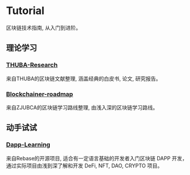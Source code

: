 # Tutorial

区块链技术指南, 从入门到进阶。

## 理论学习

### [THUBA-Research](https://github.com/THUBA-Labs/Research)

来自THUBA的区块链文献整理, 涵盖经典的白皮书, 论文, 研究报告。

### [Blockchainer-roadmap](https://github.com/Blockchain-zju/blockchainer-roadmap.git)

来自ZJUBCA的区块链学习路线整理, 由浅入深的区块链学习路线。


## 动手试试

### [Dapp-Learning](https://github.com/rebase-network/Dapp-Learning)

来自Rebase的开源项目, 适合有一定语言基础的开发者入门区块链 DAPP 开发，通过实际项目由浅到深了解和开发 DeFi, NFT, DAO, CRYPTO 项目。


